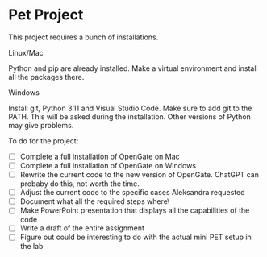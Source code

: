 # Pet Project

This project requires a bunch of installations.

Linux/Mac

Python and pip are already installed. Make a virtual environment and install all the packages there. 

Windows

Install git, Python 3.11 and Visual Studio Code. Make sure to add git to the PATH. This will be asked during the installation. Other versions of Python may give problems.

To do for the project:
- [ ] Complete a full installation of OpenGate on Mac
- [ ] Complete a full installation of OpenGate on Windows
- [ ] Rewrite the current code to the new version of OpenGate. ChatGPT can probaby do this, not worth the time.
- [ ] Adjust the current code to the specific cases Aleksandra requested
- [ ] Document what all the required steps where\
- [ ] Make PowerPoint presentation that displays all the capabilities of the code
- [ ] Write a draft of the entire assignment
- [ ] Figure out could be interesting to do with the actual mini PET setup in the lab
